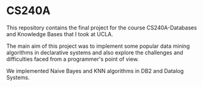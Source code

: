 # CS240A
This repository contains the final project for the course CS240A-Databases and Knowledge Bases that I took at UCLA.

The main aim of this project was to implement some popular data mining algorithms in declarative systems and also explore the challenges and difficulties faced from a programmer's point of view. 

We implemented Naive Bayes and KNN algorithms in DB2 and Datalog Systems.
